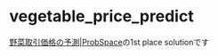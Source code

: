 # vegetable_price_predict
[野菜取引価格の予測|ProbSpace](https://comp.probspace.com/competitions/vegetable_price)の1st place solutionです
